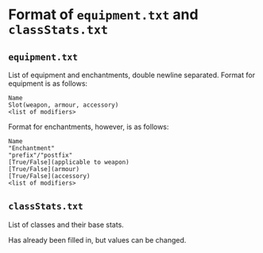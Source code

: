 # Format of `equipment.txt` and `classStats.txt`

## `equipment.txt`
List of equipment and enchantments, double newline separated.
Format for equipment is as follows:
```
Name
Slot(weapon, armour, accessory)
<list of modifiers>
```
Format for enchantments, however, is as follows:
```
Name
"Enchantment"
"prefix"/"postfix"
[True/False](applicable to weapon)
[True/False](armour)
[True/False](accessory)
<list of modifiers>
```

## `classStats.txt`
List of classes and their base stats.

Has already been filled in, but values can be changed.
